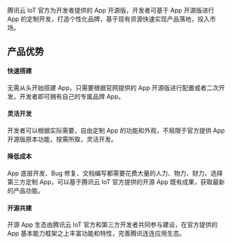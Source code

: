 腾讯云 IoT 官方为开发者提供的 App 开源版，开发者可基于 App 开源版进行 App 的定制开发，打造个性化品牌，基于现有资源快速实现产品落地，投入市场。   


## 产品优势

#### 快速搭建

无需从头开始搭建 App，只需要根据官网提供的 App 开源版进行配置或者二次开发，开发者即可拥有自己的专属品牌 App。

#### 灵活开发

开发者可以根据实际需要，自由定制 App 的功能和外观，不局限于官方提供 App 开源版原本功能，按需所取，灵活开发。

#### 降低成本

App 底层开发、Bug 修复、文档编写都需要花费大量的人力、物力、财力，选择第三方定制 App，可以基于腾讯云 IoT 官方提供的开源 App 既有成果，获取最新的产品功能。

#### 开源共建

开源 App 生态由腾讯云 IoT 官方和第三方开发者共同参与建设，在官方提供的 App 基本能力框架之上丰富功能和特性，完善腾讯连连应用生态。
